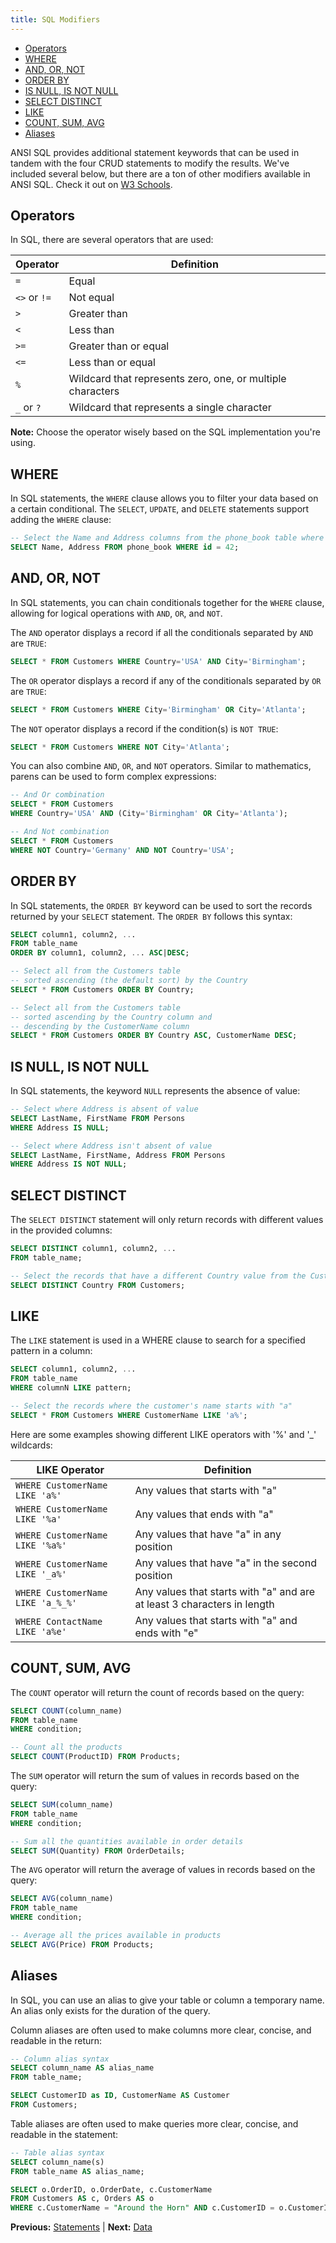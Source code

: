 ```yaml
---
title: SQL Modifiers
---
```


* [Operators](#operators)
* [WHERE](#where)
* [AND, OR, NOT](#and-or-not)
* [ORDER BY](#order-by)
* [IS NULL, IS NOT NULL](#is-null-is-not-null)
* [SELECT DISTINCT](#select-distinct)
* [LIKE](#like)
* [COUNT, SUM, AVG](#count-sum-avg)
* [Aliases](#aliases)

ANSI SQL provides additional statement keywords that can be used in tandem with the four CRUD statements to modify the results. We've included several below, but there are a ton of other modifiers available in ANSI SQL. Check it out on [W3 Schools](https://www.w3schools.com/sql/default.asp).

## Operators

In SQL, there are several operators that are used:

| Operator     | Definition                                                 |
| ------------ | ---------------------------------------------------------- |
| `=`          | Equal                                                      |
| `<>` or `!=` | Not equal                                                  |
| `>`          | Greater than                                               |
| `<`          | Less than                                                  |
| `>=`         | Greater than or equal                                      |
| `<=`         | Less than or equal                                         |
| `%`          | Wildcard that represents zero, one, or multiple characters |
| `_` or `?`   | Wildcard that represents a single character                |

**Note:** Choose the operator wisely based on the SQL implementation you're using.

## WHERE

In SQL statements, the `WHERE` clause allows you to filter your data based on a certain conditional. The `SELECT`, `UPDATE`, and `DELETE` statements support adding the `WHERE` clause:

```sql
-- Select the Name and Address columns from the phone_book table where the id equals 42
SELECT Name, Address FROM phone_book WHERE id = 42;
```

## AND, OR, NOT

In SQL statements, you can chain conditionals together for the `WHERE` clause, allowing for logical operations with `AND`, `OR`, and `NOT`.

The `AND` operator displays a record if all the conditionals separated by `AND` are `TRUE`:

```sql
SELECT * FROM Customers WHERE Country='USA' AND City='Birmingham';
```

The `OR` operator displays a record if any of the conditionals separated by `OR` are `TRUE`:

```sql
SELECT * FROM Customers WHERE City='Birmingham' OR City='Atlanta';
```

The `NOT` operator displays a record if the condition(s) is `NOT TRUE`:

```sql
SELECT * FROM Customers WHERE NOT City='Atlanta';
```

You can also combine `AND`, `OR`, and `NOT` operators. Similar to mathematics, parens can be used to form complex expressions:

```sql
-- And Or combination
SELECT * FROM Customers
WHERE Country='USA' AND (City='Birmingham' OR City='Atlanta');

-- And Not combination
SELECT * FROM Customers
WHERE NOT Country='Germany' AND NOT Country='USA';
```

## ORDER BY

In SQL statements, the `ORDER BY` keyword can be used to sort the records returned by your `SELECT` statement. The `ORDER BY` follows this syntax:

```sql
SELECT column1, column2, ...
FROM table_name
ORDER BY column1, column2, ... ASC|DESC;

-- Select all from the Customers table
-- sorted ascending (the default sort) by the Country
SELECT * FROM Customers ORDER BY Country;

-- Select all from the Customers table
-- sorted ascending by the Country column and
-- descending by the CustomerName column
SELECT * FROM Customers ORDER BY Country ASC, CustomerName DESC;
```

## IS NULL, IS NOT NULL

In SQL statements, the keyword `NULL` represents the absence of value:

```sql
-- Select where Address is absent of value
SELECT LastName, FirstName FROM Persons
WHERE Address IS NULL;

-- Select where Address isn't absent of value
SELECT LastName, FirstName, Address FROM Persons
WHERE Address IS NOT NULL;
```

## SELECT DISTINCT

The `SELECT DISTINCT` statement will only return records with different values in the provided columns:

```sql
SELECT DISTINCT column1, column2, ...
FROM table_name;

-- Select the records that have a different Country value from the Customers table
SELECT DISTINCT Country FROM Customers;
```

## LIKE

The `LIKE` statement is used in a WHERE clause to search for a specified pattern in a column:

```sql
SELECT column1, column2, ...
FROM table_name
WHERE columnN LIKE pattern;

-- Select the records where the customer's name starts with "a"
SELECT * FROM Customers WHERE CustomerName LIKE 'a%';
```

Here are some examples showing different LIKE operators with '%' and '_' wildcards:

| LIKE Operator                     | Definition                                                              |
| --------------------------------- | ----------------------------------------------------------------------- |
| `WHERE CustomerName LIKE 'a%'`    | Any values that starts with "a"                                         |
| `WHERE CustomerName LIKE '%a'`    | Any values that ends with "a"                                           |
| `WHERE CustomerName LIKE '%a%'`   | Any values that have "a" in any position                                |
| `WHERE CustomerName LIKE '_a%'`   | Any values that have "a" in the second position                         |
| `WHERE CustomerName LIKE 'a_%_%'` | Any values that starts with "a" and are at least 3 characters in length |
| `WHERE ContactName LIKE 'a%e'`    | Any values that starts with "a" and ends with "e"                       |

## COUNT, SUM, AVG

The `COUNT` operator will return the count of records based on the query:

```sql
SELECT COUNT(column_name)
FROM table_name
WHERE condition;

-- Count all the products
SELECT COUNT(ProductID) FROM Products;
```

The `SUM` operator will return the sum of values in records based on the query:

```sql
SELECT SUM(column_name)
FROM table_name
WHERE condition;

-- Sum all the quantities available in order details
SELECT SUM(Quantity) FROM OrderDetails;
```

The `AVG` operator will return the average of values in records based on the query:

```sql
SELECT AVG(column_name)
FROM table_name
WHERE condition;

-- Average all the prices available in products
SELECT AVG(Price) FROM Products;
```

## Aliases

In SQL, you can use an alias to give your table or column a temporary name. An alias only exists for the duration of the query.

Column aliases are often used to make columns more clear, concise, and readable in the return:

```sql
-- Column alias syntax
SELECT column_name AS alias_name
FROM table_name;

SELECT CustomerID as ID, CustomerName AS Customer
FROM Customers;
```

Table aliases are often used to make queries more clear, concise, and readable in the statement:

```sql
-- Table alias syntax
SELECT column_name(s)
FROM table_name AS alias_name;

SELECT o.OrderID, o.OrderDate, c.CustomerName
FROM Customers AS c, Orders AS o
WHERE c.CustomerName = "Around the Horn" AND c.CustomerID = o.CustomerID;
```

**Previous:** [Statements](statements.markdown) |
**Next:** [Data](data.markdown)
